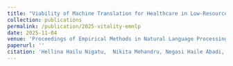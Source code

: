 ```yaml
---
title: "Viability of Machine Translation for Healthcare in Low-Resourced Languages."
collection: publications
permalink: /publication/2025-vitality-emnlp
date: 2025-11-04
venue: 'Proceedings of Empirical Methods in Natural Language Processing (EMNLP 2025).'
paperurl: ''
citation: 'Hellina Hailu Nigatu,  Nikita Mehandru, Negasi Haile Abadi, Blen Gebremeskel, Ahmed Alaa, Monojit Choudhury. (2025). &quot;Viability of Machine Translation for Healthcare in Low-Resourced Languages.&quot; <i>Proceedings of Empirical Methods in Natural Language Processing (EMNLP 2025) </i>'
---
```

